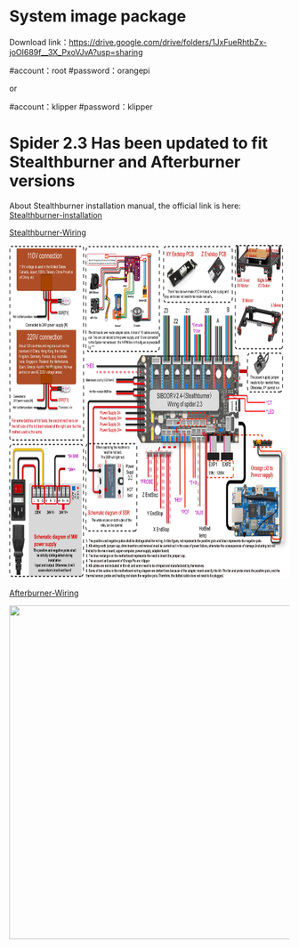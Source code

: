 # System image package
Download link：https://drive.google.com/drive/folders/1JxFueRhtbZx-joOI689f__3X_PxoVJvA?usp=sharing

#account：root
#password：orangepi

or

#account：klipper
#password：klipper

# Spider 2.3 Has been updated to fit Stealthburner and Afterburner versions

About Stealthburner installation manual, the official link is here: [Stealthburner-installation](https://github.com/VoronDesign/Voron-Stealthburner/blob/main/Manual/Assembly_Manual_SB_highcontrast.pdf)

[Stealthburner-Wiring](https://github.com/Lzhikai/siboor-voron/blob/main/Voron-2.4/SIBOOR%20V2.4-Stealthburner-Wiring%20of%20spider%202.3.jpg)

<img src="https://github.com/Lzhikai/siboor-voron/blob/main/Voron-2.4/SIBOOR%20V2.4-Stealthburner-Wiring%20of%20spider%202.3.jpg" width="850" height="600">

[Afterburner-Wiring](https://github.com/Lzhikai/siboor-voron/blob/main/Voron-2.4/SIBOOR%20V2.4-Afterburner-Wiring%20of%20spider%202.3.jpg)

<img src="https://github.com/Lzhikai/siboor-voron/blob/main/Voron-2.4/SIBOOR%20V2.4-Afterburner-Wiring%20of%20spider%202.3.jpg" width="850" height="600">
